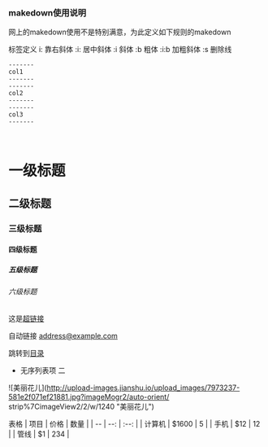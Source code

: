 ### makedown使用说明

网上的makedown使用不是特别满意，为此定义如下规则的makedown

标签定义
i: 靠右斜体
:i: 居中斜体
:i 斜体
:b 粗体
:i:b 加粗斜体
:s 删除线

<!--浮动 布局 -->
```col3
-------
col1
-------
-------
col2
-------
-------
col3
-------
```

```html

```

```javascript

```

 # 一级标题
 ## 二级标题
 ### 三级标题
 #### 四级标题
 ##### 五级标题
 ###### 六级标题


 这是[超链接](https://www.baidu.com "超链接")

自动链接
 <address@example.com>

 跳转到[目录](#index)

+ 无序列表项 二

![美丽花儿](http://upload-images.jianshu.io/upload_images/7973237-581e2f071ef21881.jpg?imageMogr2/auto-orient/
strip%7CimageView2/2/w/1240 "美丽花儿")

表格
| 项目 | 价格 | 数量 |
| --  | --:  | :--:  |
| 计算机 | $1600  |  5    |
| 手机     |  $12  |  12  |
| 管线     |    $1    |  234  |